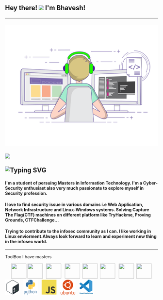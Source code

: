 <h2> Hey there! <img src="https://raw.githubusercontent.com/MartinHeinz/MartinHeinz/master/wave.gif" width="30px"> I'm Bhavesh!
<hr/>
<!--

-->
<br>  
<!--  
![Twitter Follow](https://img.shields.io/twitter/follow/bhavesharmalkar?label=Follow%20on%20Twitter&style=social&logo=LinkedIn)
-->
<img align="middle" alt="GIF" src="https://raw.githubusercontent.com/devSouvik/devSouvik/master/gif3.gif" height="400px" width="990px"/>


![](https://komarev.com/ghpvc/?username=bhaveshharmalkar&label=PROFILE+VIEWS)

![Typing SVG](https://readme-typing-svg.demolab.com/?lines=First+line+of+text;Second+line+of+text&center=true&color=F724A9&width=880&height=50)
<!--
<hr style="width:500%"/>
-->
  
<h4>I'm a student of persuing Masters in Information Technology. I'm a Cyber-Security enthusiast also very much passionate to explore myself in Security profession. </h4>
  
<h4>I love to find security issue in various domains i.e Web Application, Network Infrastructure and Linux-Windows systems.
Solving Capture The Flag(CTF) machines on different platform like TryHackme, Proving Grounds, CTFChallenge...</h4>
  
<h4>Trying to contribute to the infosec community as I can. I like working in Linux enviorment.Always look forward to learn and experiment new thing in the infosec world. </h4>

<hr/>

ToolBox I have masters 
  
&nbsp;&nbsp;&nbsp;&nbsp;&nbsp;<img src="https://www.kali.org/tools/metasploit-framework/images/metasploit-framework-logo.svg" width="50" height="50"/>&nbsp;<img src="https://www.kali.org/tools/burpsuite/images/burpsuite-logo.svg" width="50" height="50"/>&nbsp;&nbsp;&nbsp;<img src="https://www.kali.org/tools/nmap/images/nmap-logo.svg" width="50" height="50"/>&nbsp;&nbsp;&nbsp;<img src="https://www.kali.org/tools/bloodhound/images/bloodhound-logo.svg" width="50" height="50" />&nbsp;&nbsp;<img src="https://www.kali.org/tools/john/images/john-logo.svg" width="50" height="50" />&nbsp;&nbsp;<img src="https://www.kali.org/tools/hydra/images/hydra-logo.svg" width="50" height="50"/>&nbsp;&nbsp;&nbsp;<img src="https://www.kali.org/tools/wireshark/images/wireshark-logo.svg" width="50" height="50"/>&nbsp;&nbsp;<img src="https://www.kali.org/tools/hashcat/images/hashcat-logo.svg" width="50" height=50/><img src="https://github.com/devicons/devicon/blob/master/icons/bash/bash-original.svg" width="50" height="50"/>&nbsp;&nbsp;<img src="https://github.com/devicons/devicon/blob/master/icons/python/python-original-wordmark.svg" width="50" height="50" />&nbsp;&nbsp;&nbsp;<img src="https://github.com/devicons/devicon/blob/master/icons/javascript/javascript-original.svg" width="50" height="50"/>&nbsp;&nbsp;&nbsp;<img src="https://github.com/devicons/devicon/blob/master/icons/ubuntu/ubuntu-plain-wordmark.svg" width="50" height="50" />&nbsp;&nbsp;&nbsp;<img src="https://github.com/devicons/devicon/blob/master/icons/vscode/vscode-original-wordmark.svg" width="50" height="50"/>
